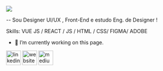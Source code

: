 ![](	https://s4.aconvert.com/convert/p3r68-cdx67/a8f5m-eu7pg.gif)

-- Sou Designer UI/UX , Front-End e estudo Eng. de Designer !

Skills: VUE JS / REACT / JS / HTML / CSS/ FIGMA/ ADOBE

- 🔭 I’m currently working on this page. 


[<img src='https://cdn.jsdelivr.net/npm/simple-icons@3.0.1/icons/linkedin.svg' alt='linkedin' height='40'>](https://www.linkedin.com/in/gersyka-gregorio/)  [<img src='https://cdn.jsdelivr.net/npm/simple-icons@3.0.1/icons/icloud.svg' alt='website' height='40'>](https://dribbble.com/KYNHA)  [<img src='https://cdn.jsdelivr.net/npm/simple-icons@3.0.1/icons/medium.svg' alt='medium' height='40'>](https://medium.com/@gersykacarollyne)  







